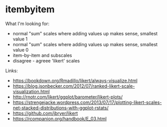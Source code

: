 # itembyitem

What I'm looking for:
- normal "sum" scales where adding values up makes sense, smallest value 1
- normal "sum" scales where adding values up makes sense, smallest value 0
- item-by-item and subscales
- disagree - agreee 'likert' scales 

Links:
- https://bookdown.org/Rmadillo/likert/always-visualize.html
- https://blog.jsonbecker.com/2012/07/ranked-likert-scale-visualization.html
- http://rnotr.com/likert/ggplot/barometer/likert-plots/
- https://strengejacke.wordpress.com/2013/07/17/plotting-likert-scales-net-stacked-distributions-with-ggplot-rstats/
- https://github.com/jbryer/likert
- https://rcompanion.org/handbook/E_03.html
